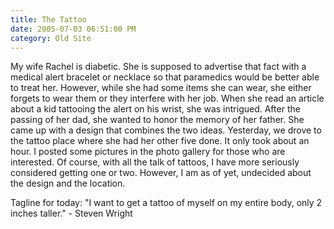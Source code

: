 ```yaml
---
title: The Tattoo
date: 2005-07-03 06:51:00 PM
category: Old Site
---
```


My wife Rachel is diabetic. She is supposed to advertise that fact with a medical alert bracelet or necklace so that paramedics would be better able to treat her. However, while she had some items she can wear, she either forgets to wear them or they interfere with her job. When she read an article about a kid tattooing the alert on his wrist, she was intrigued. After the passing of her dad, she wanted to honor the memory of her father. She came up with a design that combines the two ideas. Yesterday, we drove to the tattoo place where she had her other five done. It only took about an hour. I posted some pictures in the photo gallery for those who are interested. Of course, with all the talk of tattoos, I have more seriously considered getting one or two. However, I am as of yet, undecided about the design and the location.

Tagline for today: "I want to get a tattoo of myself on my entire body, only 2 inches taller." - Steven Wright
